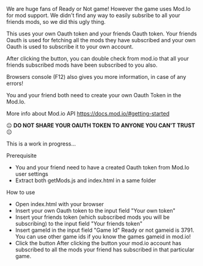We are huge fans of Ready or Not game! However the game uses Mod.Io for mod support. We didn't find any way to easily subsribe to all your friends mods, so we did this ugly thing.

This uses your own Oauth token and your friends Oauth token. Your friends Oauth is used for fetching all the mods they have subscribed and your own Oauth is used to subscribe it to your own account.

After clicking the button, you can double check from mod.io that all your friends subscribed mods have been subscribed to you also.

Browsers console (F12) also gives you more information, in case of any errors!

You and your friend both need to create your own Oauth Token in the Mod.Io.

More info about Mod.io API https://docs.mod.io/#getting-started

😐 <b>DO NOT SHARE YOUR OAUTH TOKEN TO ANYONE YOU CAN'T TRUST</b> 😐


This is a work in progress...


Prerequisite

- You and your friend need to have a created Oauth token from Mod.Io user settings
- Extract both getMods.js and index.html in a same folder

How to use
- Open index.html with your browser
- Insert your own Oauth token to the input field "Your own token"
- Insert your friends token (which subscribed mods you will be subscribing) to the input field "Your friends token"
- Insert gameId in the input field "Game Id" Ready or not gameid is 3791. You can use other game ids if you know the games gameid in mod.io!
- Click the button
After clicking the button your mod.io account has subscribed to all the mods your friend has subscribed in that particular game.



